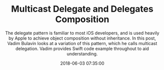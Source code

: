---
title: "Multicast Delegate and Delegates Composition"
subtitle: "The delegate pattern is familiar to most iOS developers, and is used heavily by Apple to achieve object composition without inheritance. In this post, Vadim Bulavin looks at a variation of this pattern, which he calls multicast delegation. Vadim provides Swift code example throughout to aid understanding."
tags: ["delegate"]
link: "http://www.vadimbulavin.com/multicast-delegate/"
date: "2018-06-03 07:35:00"
---